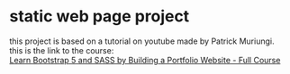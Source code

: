 # static web page project
this project is based on a tutorial on youtube made by Patrick Muriungi. <br>
this is the link to the course:<br> [Learn Bootstrap 5 and SASS by Building a Portfolio Website - Full Course](https://www.youtube.com/watch?v=iJKCj8uAHz8&list=PLCbvSsrF3B-lts2fA0QxavOCgnK4ozL58&index=3&t=17490s)
